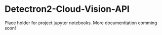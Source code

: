 # Detectron2-Cloud-Vision-API
Place holder for project jupyter notebooks.
More documenttation comming soon!
